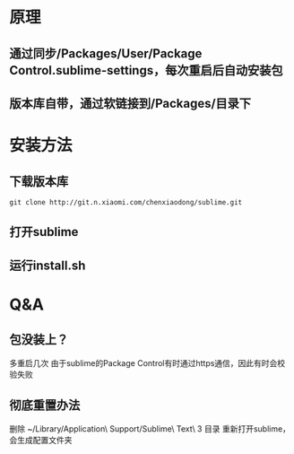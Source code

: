 # 原理

## 通过同步/Packages/User/Package Control.sublime-settings，每次重启后自动安装包

## 版本库自带，通过软链接到/Packages/目录下


# 安装方法

## 下载版本库
```
git clone http://git.n.xiaomi.com/chenxiaodong/sublime.git
```

## 打开sublime

## 运行install.sh 


# Q&A

## 包没装上？
多重启几次
由于sublime的Package Control有时通过https通信，因此有时会校验失败

## 彻底重置办法
 删除 ~/Library/Application\ Support/Sublime\ Text\ 3 目录
 重新打开sublime，会生成配置文件夹

